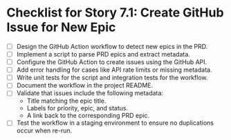 # Checklist for Story 7.1: Create GitHub Issue for New Epic

- [ ] Design the GitHub Action workflow to detect new epics in the PRD.
- [ ] Implement a script to parse PRD epics and extract metadata.
- [ ] Configure the GitHub Action to create issues using the GitHub API.
- [ ] Add error handling for cases like API rate limits or missing metadata.
- [ ] Write unit tests for the script and integration tests for the workflow.
- [ ] Document the workflow in the project README.
- [ ] Validate that issues include the following metadata:
  - Title matching the epic title.
  - Labels for priority, epic, and status.
  - A link back to the corresponding PRD epic.
- [ ] Test the workflow in a staging environment to ensure no duplications occur when re-run.